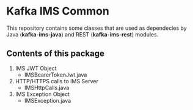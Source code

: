 # Kafka IMS Common

This repository contains some classes that are used as dependecies by Java (**kafka-ims-java**) and REST (**kafka-ims-rest**) modules.

## Contents of this package

1. IMS JWT Object
    - IMSBearerTokenJwt.java
2. HTTP/HTTPS calls to IMS Server
    - IMSHttpCalls.java
3. IMS Exception Object
    - IMSException.java
